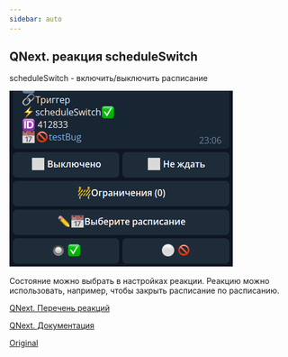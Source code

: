 ```yaml
---
sidebar: auto
---
```


## QNext. реакция scheduleSwitch

scheduleSwitch - включить/выключить расписание

![](./1.png)

Состояние можно выбрать в настройках реакции. Реакцию можно использовать, например, чтобы закрыть расписание по расписанию.

[QNext. Перечень реакций](/docs-test/ph/reactions)

[QNext. Документация](/docs-test/ph)

[Original](https://telegra.ph/QNext-admin-reaction-scheduleOn-05-09)